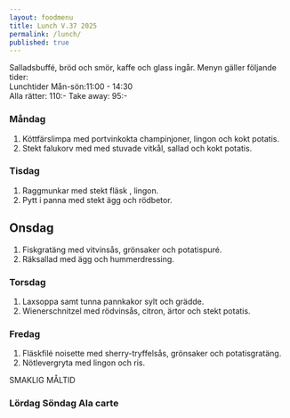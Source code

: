 ```yaml
---
layout: foodmenu
title: Lunch V.37 2025
permalink: /lunch/
published: true
---
```

Salladsbuffé, bröd och smör, kaffe och glass ingår.
Menyn gäller följande tider:  
Lunchtider  Mån-sön:11:00 - 14:30  
Alla rätter: 110:- Take away: 95:-
                                
### Måndag

1. Köttfärslimpa med portvinkokta champinjoner, lingon och kokt potatis.
2. Stekt falukorv med med stuvade vitkål, sallad och kokt potatis.

### Tisdag

1. Raggmunkar med stekt fläsk , lingon.
2. Pytt i panna med stekt ägg och rödbetor.

## Onsdag
1. Fiskgratäng med vitvinsås, grönsaker och potatispuré. 
2. Räksallad med ägg och hummerdressing. 

### Torsdag

1. Laxsoppa samt tunna pannkakor sylt och grädde. 
2. Wienerschnitzel med rödvinsås, citron, ärtor och stekt potatis.

### Fredag  

1. Fläskfilé noisette med sherry-tryffelsås, grönsaker och potatisgratäng.
2. Nötlevergryta med lingon och ris.

SMAKLIG MÅLTID  

### Lördag Söndag Ala carte





    
       
    

   
    
   
     
